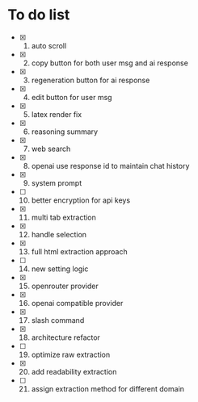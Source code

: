 # To do list

- [x] 1. auto scroll
- [x] 2. copy button for both user msg and ai response
- [x] 3. regeneration button for ai response
- [x] 4. edit button for user msg
- [x] 5. latex render fix
- [x] 6. reasoning summary
- [x] 7. web search
- [x] 8. openai use response id to maintain chat history
- [x] 9. system prompt
- [ ] 10. better encryption for api keys
- [x] 11. multi tab extraction
- [x] 12. handle selection
- [x] 13. full html extraction approach
- [ ] 14. new setting logic
- [x] 15. openrouter provider
- [x] 16. openai compatible provider
- [x] 17. slash command
- [x] 18. architecture refactor
- [ ] 19. optimize raw extraction
- [x] 20. add readability extraction
- [ ] 21. assign extraction method for different domain
